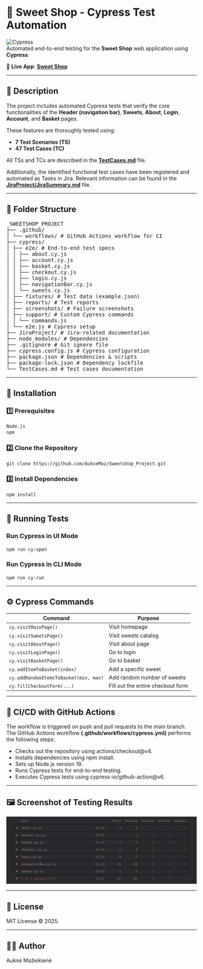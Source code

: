 # 🍬 Sweet Shop - Cypress Test Automation


![Cypress](https://img.shields.io/badge/Cypress-Testing-green?logo=cypress)  
Automated end-to-end testing for the **Sweet Shop** web application using **Cypress**.

🛒 **Live App**: [**Sweet Shop**](https://sweetshop.netlify.app)

---

## 📝 Description

The project includes automated Cypress tests that verify the core functionalities of the **Header (navigation bar)**, **Sweets**, **About**, **Login**, **Account**, and **Basket** pages.

These features are thoroughly tested using:
- **7 Test Scenarios (TS)**
- **47 Test Cases (TC)**

All TSs and TCs are described in the [**TestCases.md**](/TestCases.md) file.  

Additionally, the identified functional test cases have been registered and automated as Tasks in Jira. Relevant information can be found in the [**JiraProject/JiraSummary.md**](/JiraProject/JiraSummary.md) file.

---
## 🔁 Folder Structure

<pre> SWEETSHOP_PROJECT 
├── .github/ 
│ └── workflows/ # GitHub Actions workflow for CI 
├── cypress/ 
│ ├── e2e/ # End-to-end test specs 
│ │ ├── about.cy.js 
│ │ ├── account.cy.js 
│ │ ├── basket.cy.js 
│ │ ├── checkout.cy.js 
│ │ ├── login.cy.js 
│ │ ├── navigationBar.cy.js 
│ │ └── sweets.cy.js 
│ ├── fixtures/ # Test data (example.json) 
│ ├── reports/ # Test reports 
│ ├── screenshots/ # Failure screenshots 
│ ├── support/ # Custom Cypress commands 
│ │ └── commands.js 
│ └── e2e.js # Cypress setup 
├── JiraProject/ # Jira-related documentation 
├── node_modules/ # Dependencies 
├── .gitignore # Git ignore file 
├── cypress.config.js # Cypress configuration 
├── package.json # Dependencies & scripts 
├── package-lock.json # Dependency lockfile 
└── TestCases.md # Test cases documentation </pre>

---
## 🔧 Installation

### 1️⃣ Prerequisites
```
Node.js  
npm 
```

### 2️⃣ Clone the Repository

```
git clone https://github.com/AukseMaz/Sweetshop_Project.git
```
### 3️⃣ Install Dependencies
```
npm install
```
---

## 🧪 Running Tests
### Run Cypress in UI Mode
```
npm run cy:open
```
### Run Cypress in CLI Mode
```
npm run cy:run
```
---

## ⚙️ Cypress Commands
| Command                          | Purpose                       |
|----------------------------------|-------------------------------|
| `cy.visitMainPage()`             | Visit homepage                |
| `cy.visitSweetsPage()`           | Visit sweets catalog          |
| `cy.visitAboutPage()`            | Visit about page              |
| `cy.visitLoginPage()`            | Go to login                   |
| `cy.visitBasketPage()`           | Go to basket                  |
| `cy.addItemToBasket(index)`     | Add a specific sweet          |
| `cy.addRandomItemsToBasket(min, max)` | Add random number of sweets |
| `cy.fillCheckoutForm(...)`      | Fill out the entire checkout form |

---

## 🚀 CI/CD with GitHub Actions
The workflow is triggered on push and pull requests to the main branch.   
The GitHub Actions workflow **(.github/workflows/cypress.yml)** performs the following steps:

- Checks out the repository using actions/checkout@v4.
- Installs dependencies using npm install.
- Sets up Node.js version 18.
- Runs Cypress tests for end-to-end testing.
- Executes Cypress tests using cypress-io/github-action@v6. 

---

## 🖼️ Screenshot of Testing Results  
![](TestingResults.png)

---

## 📄 License
MIT License © 2025.

---

## 🧑‍💻 Author
Auksė Mažeikienė

